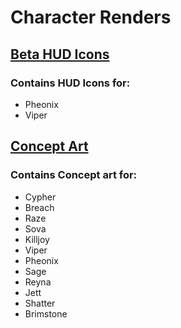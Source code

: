 # Character Renders

## [Beta HUD Icons](./Beta%20Hud%20Icons/)

### Contains HUD Icons for:

- Pheonix
- Viper

## [Concept Art](./Concept%20Art/)

### Contains Concept art for:

- Cypher
- Breach
- Raze
- Sova
- Killjoy
- Viper
- Pheonix
- Sage
- Reyna
- Jett
- Shatter
- Brimstone
